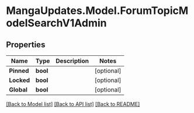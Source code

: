 # MangaUpdates.Model.ForumTopicModelSearchV1Admin

## Properties

Name | Type | Description | Notes
------------ | ------------- | ------------- | -------------
**Pinned** | **bool** |  | [optional] 
**Locked** | **bool** |  | [optional] 
**Global** | **bool** |  | [optional] 

[[Back to Model list]](../README.md#documentation-for-models) [[Back to API list]](../README.md#documentation-for-api-endpoints) [[Back to README]](../README.md)


